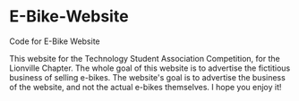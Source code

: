 # E-Bike-Website
Code for E-Bike Website

This website for the Technology Student Association Competition, for the Lionville Chapter. 
The whole goal of this website is to advertise the fictitious business of selling e-bikes.
The website's goal is to advertise the business of the website, and not the actual e-bikes
themselves. I hope you enjoy it!
